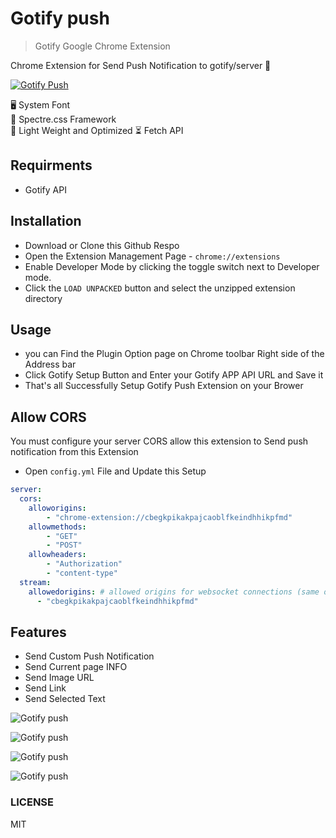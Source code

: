 # Gotify push

> Gotify Google Chrome Extension

Chrome Extension for Send Push Notification to gotify/server 🔔

[![Gotify Push](https://res.cloudinary.com/veer/image/upload/v1590140120/web-store_iwlsro.png)](https://chrome.google.com/webstore/detail/gotify-push/cbegkpikakpajcaoblfkeindhhikpfmd)  

🖥 System Font  
💅 Spectre.css Framework  
💯 Light Weight and Optimized
⏳ Fetch API  

## Requirments

- Gotify API

## Installation

- Download or Clone this Github Respo
- Open the Extension Management Page - `chrome://extensions`
- Enable Developer Mode by clicking the toggle switch next to Developer mode.
- Click the `LOAD UNPACKED` button and select the unzipped extension directory

## Usage

- you can Find the Plugin Option page on Chrome toolbar Right side of the Address bar
- Click Gotify Setup Button and Enter your Gotify APP API URL and Save it
- That's all Successfully Setup Gotify Push Extension on your Brower

## Allow CORS

You must configure your server CORS allow this extension to Send push notification from this Extension

- Open `config.yml` File and Update this Setup

```yaml
server:
  cors:
    alloworigins:
        - "chrome-extension://cbegkpikakpajcaoblfkeindhhikpfmd"
    allowmethods:
        - "GET"
        - "POST"
    allowheaders:
        - "Authorization"
        - "content-type"
  stream:
    allowedorigins: # allowed origins for websocket connections (same origin is always allowed, default only same origin)
      - "cbegkpikakpajcaoblfkeindhhikpfmd"
```

## Features

- Send Custom Push Notification
- Send Current page INFO
- Send Image URL
- Send Link
- Send Selected Text

![Gotify push](https://raw.githubusercontent.com/mskian/gotify-push/master/screenshot/Screenshot1.png)  

![Gotify push](https://raw.githubusercontent.com/mskian/gotify-push/master/screenshot/Screenshot2.png)  

![Gotify push](https://raw.githubusercontent.com/mskian/gotify-push/master/screenshot/Screenshot3.png)  

![Gotify push](https://raw.githubusercontent.com/mskian/gotify-push/master/screenshot/Screenshot4.png)  

### LICENSE

MIT
